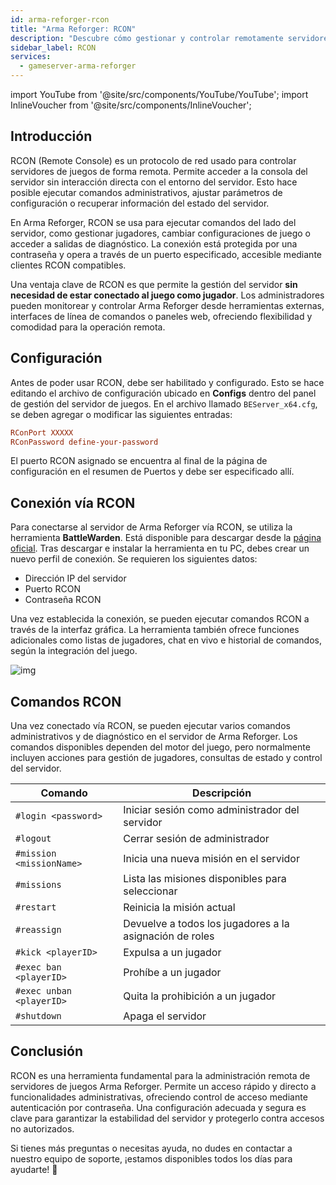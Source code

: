 ```yaml
---
id: arma-reforger-rcon
title: "Arma Reforger: RCON"
description: "Descubre cómo gestionar y controlar remotamente servidores de Arma Reforger de forma segura para una administración y monitoreo flexibles → Aprende más ahora"
sidebar_label: RCON
services:
  - gameserver-arma-reforger
---
```


import YouTube from '@site/src/components/YouTube/YouTube';
import InlineVoucher from '@site/src/components/InlineVoucher';

## Introducción

RCON (Remote Console) es un protocolo de red usado para controlar servidores de juegos de forma remota. Permite acceder a la consola del servidor sin interacción directa con el entorno del servidor. Esto hace posible ejecutar comandos administrativos, ajustar parámetros de configuración o recuperar información del estado del servidor.

En Arma Reforger, RCON se usa para ejecutar comandos del lado del servidor, como gestionar jugadores, cambiar configuraciones de juego o acceder a salidas de diagnóstico. La conexión está protegida por una contraseña y opera a través de un puerto especificado, accesible mediante clientes RCON compatibles.

Una ventaja clave de RCON es que permite la gestión del servidor **sin necesidad de estar conectado al juego como jugador**. Los administradores pueden monitorear y controlar Arma Reforger desde herramientas externas, interfaces de línea de comandos o paneles web, ofreciendo flexibilidad y comodidad para la operación remota.

<InlineVoucher />

## Configuración

Antes de poder usar RCON, debe ser habilitado y configurado. Esto se hace editando el archivo de configuración ubicado en **Configs** dentro del panel de gestión del servidor de juegos. En el archivo llamado `BEServer_x64.cfg`, se deben agregar o modificar las siguientes entradas:

```cfg
RConPort XXXXX
RConPassword define-your-password
```
El puerto RCON asignado se encuentra al final de la página de configuración en el resumen de Puertos y debe ser especificado allí.



## Conexión vía RCON

Para conectarse al servidor de Arma Reforger vía RCON, se utiliza la herramienta **BattleWarden**. Está disponible para descargar desde la [página oficial](https://www.battlewarden.net). Tras descargar e instalar la herramienta en tu PC, debes crear un nuevo perfil de conexión. Se requieren los siguientes datos:

- Dirección IP del servidor  
- Puerto RCON 
- Contraseña RCON

Una vez establecida la conexión, se pueden ejecutar comandos RCON a través de la interfaz gráfica. La herramienta también ofrece funciones adicionales como listas de jugadores, chat en vivo e historial de comandos, según la integración del juego.

![img](https://screensaver01.zap-hosting.com/index.php/s/P9S3rx3GFWkAo3G/preview)



## Comandos RCON

Una vez conectado vía RCON, se pueden ejecutar varios comandos administrativos y de diagnóstico en el servidor de Arma Reforger. Los comandos disponibles dependen del motor del juego, pero normalmente incluyen acciones para gestión de jugadores, consultas de estado y control del servidor.

| Comando                         | Descripción                                        |
|----------------------------------|----------------------------------------------------|
| `#login <password>`             | Iniciar sesión como administrador del servidor    |
| `#logout`                       | Cerrar sesión de administrador                      |
| `#mission <missionName>`       | Inicia una nueva misión en el servidor              |
| `#missions`                    | Lista las misiones disponibles para seleccionar     |
| `#restart`                     | Reinicia la misión actual                            |
| `#reassign`                    | Devuelve a todos los jugadores a la asignación de roles |
| `#kick <playerID>`             | Expulsa a un jugador                                |
| `#exec ban <playerID>`         | Prohíbe a un jugador                                |
| `#exec unban <playerID>`       | Quita la prohibición a un jugador                   |
| `#shutdown`                    | Apaga el servidor                                   |



## Conclusión

RCON es una herramienta fundamental para la administración remota de servidores de juegos Arma Reforger. Permite un acceso rápido y directo a funcionalidades administrativas, ofreciendo control de acceso mediante autenticación por contraseña. Una configuración adecuada y segura es clave para garantizar la estabilidad del servidor y protegerlo contra accesos no autorizados.

Si tienes más preguntas o necesitas ayuda, no dudes en contactar a nuestro equipo de soporte, ¡estamos disponibles todos los días para ayudarte! 🙂

<InlineVoucher />